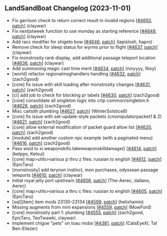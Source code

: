 ## LandSandBoat Changelog (2023-11-01)
- Fix garrison check to return correct result in invalid regions [[#4650](https://github.com/LandSandBoat/server/pull/4650), [patch](https://github.com/LandSandBoat/server/pull/4650.patch)] (claywar)
- Fix nextjstweek function to use monday as starting reference [[#4649](https://github.com/LandSandBoat/server/pull/4649), [patch](https://github.com/LandSandBoat/server/pull/4649.patch)] (claywar)
- Add racc modifier for shigeto bow [[#4646](https://github.com/LandSandBoat/server/pull/4646), [patch](https://github.com/LandSandBoat/server/pull/4646.patch)] (lapislosh, hapro)
- Remove check for sleep status for wyrms prior to flight [[#4637](https://github.com/LandSandBoat/server/pull/4637), [patch](https://github.com/LandSandBoat/server/pull/4637.patch)] (claywar)
- Fix monstrosity rank display, add additional passage teleport location [[#4636](https://github.com/LandSandBoat/server/pull/4636), [patch](https://github.com/LandSandBoat/server/pull/4636.patch)] (claywar)
- Add summoning magic cast time merit [[#4634](https://github.com/LandSandBoat/server/pull/4634), [patch](https://github.com/LandSandBoat/server/pull/4634.patch)] (nixyyyy, Nixy)
- [world] refactor regionalmsghandlers handling [[#4632](https://github.com/LandSandBoat/server/pull/4632), [patch](https://github.com/LandSandBoat/server/pull/4632.patch)] (zach2good)
- [core] fix issue with skill loading after monstrosity changes [[#4631](https://github.com/LandSandBoat/server/pull/4631), [patch](https://github.com/LandSandBoat/server/pull/4631.patch)] (zach2good)
- [ci] add job to check for blocking pr labels [[#4630](https://github.com/LandSandBoat/server/pull/4630), [patch](https://github.com/LandSandBoat/server/pull/4630.patch)] (zach2good)
- [core] consolidate all singleton logic into crtp common/singleton.h [[#4628](https://github.com/LandSandBoat/server/pull/4628), [patch](https://github.com/LandSandBoat/server/pull/4628.patch)] (zach2good)
- Misc caitsith plumbing [[#4627](https://github.com/LandSandBoat/server/pull/4627), [patch](https://github.com/LandSandBoat/server/pull/4627.patch)] (WinterSolstice8)
- [core] fix issue with set-update-style packets (cmonipulatorpacket1 & 2) [[#4621](https://github.com/LandSandBoat/server/pull/4621), [patch](https://github.com/LandSandBoat/server/pull/4621.patch)] (zach2good)
- [core] allow external modification of packet guard allow list [[#4620](https://github.com/LandSandBoat/server/pull/4620), [patch](https://github.com/LandSandBoat/server/pull/4620.patch)] (zach2good)
- [module] add another custom npc example (with a paginated menu) [[#4616](https://github.com/LandSandBoat/server/pull/4616), [patch](https://github.com/LandSandBoat/server/pull/4616.patch)] (zach2good)
- Pass wsid to xi.weaponskills.takeweaponskilldamage() [[#4614](https://github.com/LandSandBoat/server/pull/4614), [patch](https://github.com/LandSandBoat/server/pull/4614.patch)] (kelppo, Ketsui)
- [core] map>utils>various p thru z files: russian to english [[#4612](https://github.com/LandSandBoat/server/pull/4612), [patch](https://github.com/LandSandBoat/server/pull/4612.patch)] (EpicTaru)
- [monstrosity] add terynon instinct, mon purchases, odyssean passage teleports [[#4610](https://github.com/LandSandBoat/server/pull/4610), [patch](https://github.com/LandSandBoat/server/pull/4610.patch)] (claywar)
- Initial royal jelly port upstream [[#4606](https://github.com/LandSandBoat/server/pull/4606), [patch](https://github.com/LandSandBoat/server/pull/4606.patch)] (The-Aerec, dallano, Aerec)
- [core] map>utils>various a thru c files: russian to english [[#4605](https://github.com/LandSandBoat/server/pull/4605), [patch](https://github.com/LandSandBoat/server/pull/4605.patch)] (EpicTaru)
- [sql][item] item mods 23130-23134 [[#4599](https://github.com/LandSandBoat/server/pull/4599), [patch](https://github.com/LandSandBoat/server/pull/4599.patch)] (helixhamin)
- Missing augments from mini expansions [[#4559](https://github.com/LandSandBoat/server/pull/4559), [patch](https://github.com/LandSandBoat/server/pull/4559.patch)] (MowFord)
- [core] monstrosity part 1: plumbing [[#4555](https://github.com/LandSandBoat/server/pull/4555), [patch](https://github.com/LandSandBoat/server/pull/4555.patch)] (zach2good, EpicTaru, TeoTwawki, claywar)
- Implement chigoe "pets" on toau mobs [[#4381](https://github.com/LandSandBoat/server/pull/4381), [patch](https://github.com/LandSandBoat/server/pull/4381.patch)] (CatsEyeXI, Tal Ben-Eliezer)
